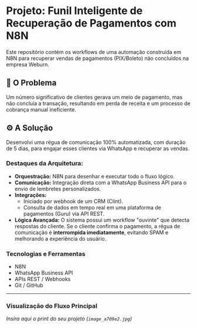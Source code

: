 # Projeto: Funil Inteligente de Recuperação de Pagamentos com N8N

Este repositório contém os workflows de uma automação construída em N8N para recuperar vendas de pagamentos (PIX/Boleto) não concluídos na empresa Weburn.

## 🎯 O Problema

Um número significativo de clientes gerava um meio de pagamento, mas não concluía a transação, resultando em perda de receita e um processo de cobrança manual ineficiente.

## ⚙️ A Solução

Desenvolvi uma régua de comunicação 100% automatizada, com duração de 5 dias, para engajar esses clientes via WhatsApp e recuperar as vendas.

### Destaques da Arquitetura:

* **Orquestração:** N8N para desenhar e executar todo o fluxo lógico.
* **Comunicação:** Integração direta com a WhatsApp Business API para o envio de lembretes personalizados.
* **Integrações:**
    * Iniciado por webhook de um CRM (Clint).
    * Consulta de dados em tempo real em uma plataforma de pagamentos (Guru) via API REST.
* **Lógica Avançada:** O sistema possui um workflow "ouvinte" que detecta respostas do cliente. Se o cliente confirma o pagamento, a régua de comunicação é **interrompida imediatamente**, evitando SPAM e melhorando a experiência do usuário.

### Tecnologias e Ferramentas

* N8N
* WhatsApp Business API
* APIs REST / Webhooks
* Git / GitHub

---

### Visualização do Fluxo Principal

*Insira aqui o print do seu projeto (`image_a709e2.jpg`)*

